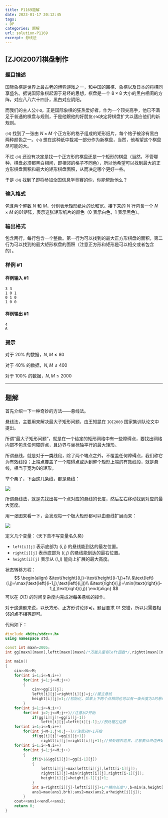 ```yaml
---
title: P1169题解
date: 2023-01-17 20:12:45
tags:
- DP
categories: 题解
url: solution-P1169
excerpt: 悬线法
---
```

## [ZJOI2007]棋盘制作

### 题目描述

国际象棋是世界上最古老的博弈游戏之一，和中国的围棋、象棋以及日本的将棋同享盛名。据说国际象棋起源于易经的思想，棋盘是一个 $8 \times 8$ 大小的黑白相间的方阵，对应八八六十四卦，黑白对应阴阳。

而我们的主人公`小Q`，正是国际象棋的狂热爱好者。作为一个顶尖高手，他已不满足于普通的棋盘与规则，于是他跟他的好朋友`小W`决定将棋盘扩大以适应他们的新规则。

`小Q` 找到了一张由 $N \times M$ 个正方形的格子组成的矩形纸片，每个格子被涂有黑白两种颜色之一。`小Q` 想在这种纸中裁减一部分作为新棋盘，当然，他希望这个棋盘尽可能的大。

不过 `小Q` 还没有决定是找一个正方形的棋盘还是一个矩形的棋盘（当然，不管哪种，棋盘必须都黑白相间，即相邻的格子不同色），所以他希望可以找到最大的正方形棋盘面积和最大的矩形棋盘面积，从而决定哪个更好一些。

于是 `小Q` 找到了即将参加全国信息学竞赛的你，你能帮助他么？

### 输入格式

包含两个整数 $N$ 和 $M$，分别表示矩形纸片的长和宽。接下来的 $N$ 行包含一个 $N\times M$ 的$01$矩阵，表示这张矩形纸片的颜色（$0$ 表示白色，$1$ 表示黑色）。

### 输出格式

包含两行，每行包含一个整数。第一行为可以找到的最大正方形棋盘的面积，第二行为可以找到的最大矩形棋盘的面积（注意正方形和矩形是可以相交或者包含的）。

### 样例 #1

#### 样例输入 #1

```in
3 3
1 0 1
0 1 0
1 0 0
```

#### 样例输出 #1

```out
4
6
```

### 提示

对于 $20\%$ 的数据，$N, M ≤ 80$

对于 $40\%$ 的数据，$N, M ≤ 400$

对于 $100\%$ 的数据，$N, M ≤ 2000$

---

## 题解

首先介绍一下一种奇妙的方法——悬线法。

悬线法，主要用来解决最大子矩形问题，由王知昆在 `IOI2003` 国家集训队论文中提出。

所谓“最大子矩形问题”，就是在一个给定的矩形网格中有一些障碍点，要找出网格内部不包含任何障碍点，且边界与坐标轴平行的最大矩形。

所谓悬线，就是对于一类线段，除了两个端点之外，不覆盖任何障碍点，我们称它为有效线段；上端点覆盖了一个障碍点或达到整个矩形上端的有效线段，就是悬线，相当于宽为$0$的矩形。

举个栗子，下面这几条线，都是悬线：

![](https://photo-1314795557.cos.ap-beijing.myqcloud.com/03E40D0B-D038-4f08-AFEB-226768F4ED0B.png)

所谓悬线法，就是先找出每一个点对应的悬线的长度，然后左右移动找到对应的最大宽度。

用一张图来看一下，会发现每一个极大矩形都可以由悬线扩展而来：

![](https://photo-1314795557.cos.ap-beijing.myqcloud.com/v2-59ecef69249834874fb1939e1029604c_r.jpg)

定义几个变量：（天下苦不写变量名久矣）

- `left[i][j]` 表示底部为 $(i,j)$ 的悬线能到达的最左位置。
- `right[i][j]` 表示底部为 $(i,j)$ 的悬线能到达的最右位置。
- `height[i][j]` 表示从 $(i,j)$ 能向上扩展的最大高度。

状态转移方程：
$$
\begin{align}
&\text{height}(i,j)=\text{height}(i-1,j)+1\\
&\text{left}(i,j)=\max(\text{left}(i-1,j),\text{left}(i,j))\\
&\text{right}(i,j)=\min(\text{right}(i-1,j),\text{right}(i,j))
\end{align}
$$
可以在 $O(1)$ 的时间复杂度内完成对每条悬线的操作。

对于这道题来说，以长方形、正方形讨论即可。题目要求 $01$ 交错，所以只需要相邻的点不相等即可。

代码如下：

```cpp
#include <bits/stdc++.h>
using namespace std;

const int maxn=2005;
int gg[maxn][maxn],leftt[maxn][maxn]/*万能头里有left函数*/,rightt[maxn][maxn],height[maxn][maxn],N,M,ans1,ans2;

int main()
{
	cin>>N>>M;
	for(int i=1;i<=N;i++)
		for(int j=1;j<=M;j++)
		{
			cin>>gg[i][j];
			leftt[i][j]=rightt[i][j]=j;//建立悬线
			height[i][j]=1;//初始化，如果上下两个点相同也可以有一条长度为1的悬线
		}
	for(int i=1;i<=N;i++)
		for(int j=2;j<=M;j++)//注意从2开始
			if(gg[i][j]!=gg[i][j-1])
				leftt[i][j]=leftt[i][j-1];//预处理左边界
	for(int i=1;i<=N;i++)
		for(int j=M-1;j>0;j--)//注意从M-1开始
			if(gg[i][j]!=gg[i][j+1])
				rightt[i][j]=rightt[i][j+1];//预处理右边界，注意要从终边开始减
	for(int i=1;i<=N;i++)
		for(int j=1;j<=M;j++)
		{
			if(i>1&&gg[i][j]!=gg[i-1][j])
			{
				leftt[i][j]=max(leftt[i][j],leftt[i-1][j]);
				rightt[i][j]=min(rightt[i][j],rightt[i-1][j]);
				height[i][j]=height[i-1][j]+1;
			}
			int a=rightt[i][j]-leftt[i][j]+1/*横向长度*/,b=min(a,height[i][j]);
			ans1=max(ans1,b*b);ans2=max(ans2,a*height[i][j]);
		}
	cout<<ans1<<endl<<ans2;
	return 0;
}
```

